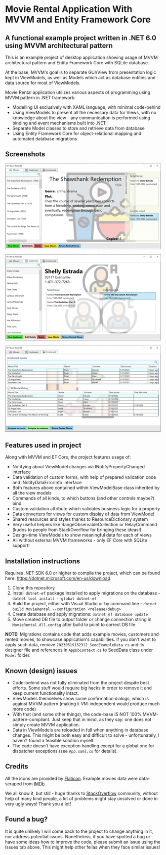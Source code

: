 # Movie Rental Application With MVVM and Entity Framework Core

## A functional example project written in .NET 6.0 using MVVM architectural pattern

This is an example project of desktop application showing usage of MVVM
architectural pattern and Entity Framework Core with SQLite database.

At the base, MVVM's goal is to separate GUI/View from presentation logic kept
in ViewModels, as well as Models which act as database entities and data source
for most of ViewModels.

Movie Rental application utilizes various aspects of programming using MVVM
pattern in .NET framework:

* Modelling UI exclusively with XAML language, with minimal code-behind
* Using ViewModels to present all the necessary data for Views, with no
  knowledge about the view - any communication is performed using binding
  and event mechanisms built into .NET
* Separate Model classes to store and retrieve data from database
* Using Entity Framework Core for object-relational mapping and automated
  database migrations

## Screenshots

![Movies tab](./screenshots/1-movies.png)

![Customers tab](./screenshots/2-customers.png)

![Unreturned movies tab](./screenshots/3-unreturned.png)

## Features used in project

Along with MVVM and EF Core, the project features usage of:

* Notifying about ViewModel changes via INotifyPropertyChanged interface
* Data validation of custom forms, with help of prepared validation code and
  INotifyDataErrorInfo interface
* Both features above contained within ViewModelBase class inherited by all
  the view models
* Commands of all kinds, to which buttons (and other controls maybe?) bind
* Custom validation attribute which validates business logic for a property
* Data converters for views for custom display of data from ViewModel
* Shared resources and styles thanks to ResourceDictionary system
* Very useful helpers like RangeObservableCollection or RelayCommand
  (kudos to people from StackOverflow for bringing these ideas!)
* Design-time ViewModels to show meaningful data for each of views
* All without external MVVM frameworks - only EF Core with SQLite support!

## Installation instructions

Requires .NET SDK 6.0 or higher to compile the project, which can be found
here: https://dotnet.microsoft.com/en-us/download.

1. Clone this repository
2. Install `dotnet-ef` package installed to apply migrations on the database -
   `dotnet tool install --global dotnet-ef`
3. Build the project, either with Visual Studio or by command line -
   `dotnet build MovieRental --configuration <release/debug>`
4. Create database and apply migrations: `dotnet ef database update`
5. Move created DB file to output folder *or* change connection string in
   `MovieRental.dll.config` after build to point to correct DB file

**NOTE:** Migrations contains code that adds example movies, customers and
rented movies, to showcase application's capabilities. If you don't want
to apply such data, remove `20230519132312_SeedExampleData.cs` and its designer
file and references in `AppDbContext.cs` to SeedData class under `Model` folder.


## Known (design) issues

* Code-behind was not fully eliminated from the project despite best efforts.
  Some stuff would require big hacks in order to remove it and keep current
  functionality intact.
* ViewModels themselves show some confirmation dialogs, which is against MVVM
  pattern (making it VM-independent would produce much more code)
* With that (and some other things), the code-base IS NOT 100%
  MVVM-pattern-compliant.  Just keep that in mind, as they say: one does not
  simply create MVVM application.
* Data in ViewModels are reloaded in full when anything in database changes.
  This might be both easy and difficult to solve - unfortunately, I haven't
  found a feasible solution myself.
* The code doesn't have exception handling except for a global one for
  dispatcher exceptions (see `App.xaml.cs` for details).

## Credits

All the icons are provided by [Flaticon](https://www.flaticon.com/).
Example movies data were data-scraped from [IMDb](https://www.imdb.com/chart/top/).

We all know it, but still - huge thanks to
[StackOverflow](https://stackoverflow.com/) community, without help of many
kind people, a lot of problems might stay unsolved or done in very ugly ways!
Thank you a lot!

## Found a bug?

It is quite unlikely I will come back to the project to change anything in it,
nor address potential issues.  Nonetheless, if you have spotted a bug or have
some ideas how to improve the code, please submit an issue using the Issues tab
above.  This might help other fellas when they face similar issues!


